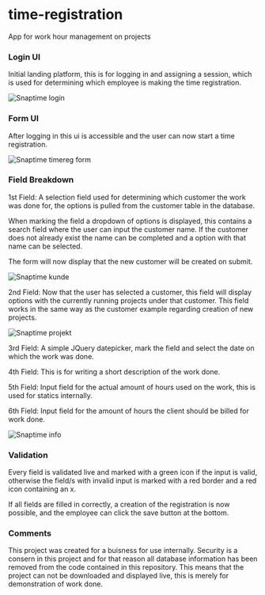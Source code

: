 # time-registration
App for work hour management on projects

### Login UI
Initial landing platform, this is for logging in and assigning a session,
which is used for determining which employee is making the time registration.


![Snaptime login](https://user-images.githubusercontent.com/28634497/59848793-57c53500-9366-11e9-8ced-3a85a3831c93.png)

### Form UI
After logging in this ui is accessible and the user can now start a time registration.


![Snaptime timereg form](https://user-images.githubusercontent.com/28634497/59848869-7fb49880-9366-11e9-9076-5f3962b2cbe6.png)

### Field Breakdown

1st Field: A selection field used for determining which customer the work was done for, the options is pulled from the customer table in the database.

When marking the field a dropdown of options is displayed, this contains a search field where the user can input the customer name.
If the customer does not already exist the name can be completed and a option with that name can be selected.

The form will now display that the new customer will be created on submit.

![Snaptime kunde](https://user-images.githubusercontent.com/28634497/59848774-4d0aa000-9366-11e9-9788-bda144505aee.png)

2nd Field: Now that the user has selected a customer, this field will display options with the currently running projects under that customer.
This field works in the same way as the customer example regarding creation of new projects.

![Snaptime projekt](https://user-images.githubusercontent.com/28634497/59848817-61e73380-9366-11e9-81e5-ef0b40e21153.png)

3rd Field: A simple JQuery datepicker, mark the field and select the date on which the work was done.

4th Field: This is for writing a short description of the work done.

5th Field: Input field for the actual amount of hours used on the work, this is used for statics internally.

6th Field: Input field for the amount of hours the client should be billed for work done.

![Snaptime info](https://user-images.githubusercontent.com/28634497/59848749-3d8b5700-9366-11e9-8407-afed6166f4bb.png)

### Validation

Every field is validated live and marked with a green icon if the input is valid, otherwise the field/s with invalid input is marked with a red border and a red icon containing an x.

If all fields are filled in correctly, a creation of the registration is now possible,
and the employee can click the save button at the bottom.


### Comments
This project was created for a buisness for use internally.
Security is a consern in this project and for that reason all database information has been removed from the code contained in this repository.
This means that the project can not be downloaded and displayed live, this is merely for demonstration of work done.

